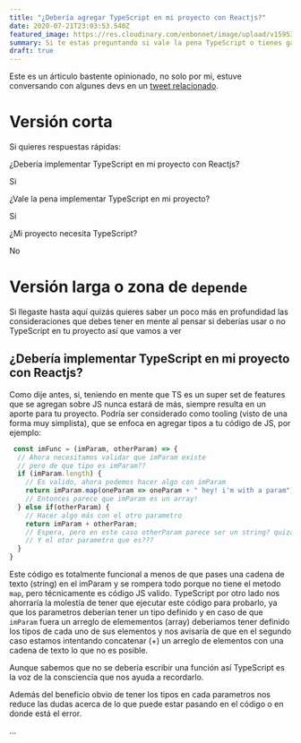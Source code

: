 ```yaml
---
title: "¿Debería agregar TypeScript en mi proyecto con Reactjs?"
date: 2020-07-21T23:03:53.540Z
featured_image: https://res.cloudinary.com/enbonnet/image/upload/v1595372633/ik4b6ag2mghkftchtimz.jpg
summary: Si te estas preguntando si vale la pena TypeScript o tienes ganas de hacer todo desde cero con TS quizás te pueda ayudar en algo aquí.
draft: true
---
```

Este es un árticulo bastente opinionado, no solo por mi, estuve conversando con algunes devs en un [tweet relacionado](https://twitter.com/enBonnet/status/1285573234621063173). 

# Versión corta

Si quieres respuestas rápidas:

¿Debería implementar TypeScript en mi proyecto con Reactjs?

Si

¿Vale la pena implementar TypeScript en mi proyecto?

Si

¿Mi proyecto necesita TypeScript?

No

# Versión larga o zona de `depende`

Si llegaste hasta aquí quizás quieres saber un poco más en profundidad las consideraciones que debes tener en mente al pensar si deberías usar o no TypeScript en tu proyecto así que vamos a ver

## ¿Debería implementar TypeScript en mi proyecto con Reactjs?

Como dije antes, si, teniendo en mente que TS es un super set de features que se agregan sobre JS nunca estará de más, siempre resulta en un aporte para tu proyecto. Podría ser considerado como tooling (visto de una forma muy simplista), que se enfoca en agregar tipos a tu código de JS, por ejemplo:

```javascript
 const imFunc = (imParam, otherParam) => {
  // Ahora necesitamos validar que imParam existe
  // pero de que tipo es imParam??
  if (imParam.length) {
    // Es valido, ahora podemos hacer algo con imParam
    return imParam.map(oneParam => oneParam + " hey! i'm with a param");
    // Entonces parece que imParam es un array!
  } else if(otherParam) {
    // Hacer algo más con el otro parametro
    return imParam + otherParam;
    // Espera, pero en este caso otherParam parece ser un string? quizás es un número?
    // Y el otor parametro que es???
  }
}
```

Este código es totalmente funcional a menos de que pases una cadena de texto (string) en el imParam y se rompera todo porque no tiene el metodo `map`, pero técnicamente es código JS valido. TypeScript por otro lado nos ahorraría la molestía de tener que ejecutar este código para probarlo, ya que los parametros deberían tener un tipo definido y en caso de que `imParam` fuera un arreglo de elemementos (array) deberiamos tener definido los tipos de cada uno de sus elementos y nos avisaría de que en el segundo caso estamos intentando concatenar (+) un arreglo de elementos con una cadena de texto lo que no es posible.

Aunque sabemos que no se debería escribir una función así TypeScript es la voz de la consciencia que nos ayuda a recordarlo.

Además del beneficio obvio de tener los tipos en cada parametros nos reduce las dudas acerca de lo que puede estar pasando en el código o en donde está el error.

...

